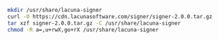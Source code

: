 ﻿```sh
mkdir /usr/share/lacuna-signer
curl -O https://cdn.lacunasoftware.com/signer/signer-2.0.0.tar.gz
tar xzf signer-2.0.0.tar.gz -C /usr/share/lacuna-signer
chmod -R a=,u+rwX,go+rX /usr/share/lacuna-signer
```
